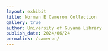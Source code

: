 ```yaml
---
layout: exhibit
title: Norman E Cameron Collection
gallery: true
author: University of Guyana Library
publish_date: 2024/06/24
permalink: /cameron/
--- 
```

